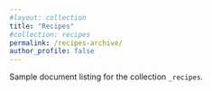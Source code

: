 ```yaml
---
#layout: collection
title: "Recipes"
#collection: recipes
permalink: /recipes-archive/
author_profile: false
---
```


Sample document listing for the collection `_recipes`.
